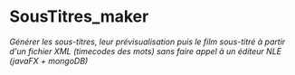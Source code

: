 # SousTitres_maker
*Générer les sous-titres, leur prévisualisation puis le film sous-titré à partir d'un fichier XML (timecodes des mots) sans faire appel à un éditeur NLE (javaFX + mongoDB)*


